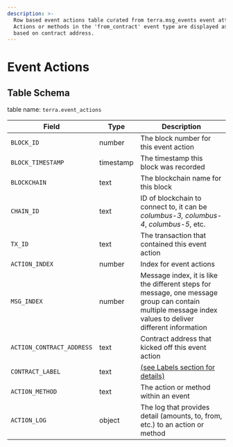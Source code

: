 ```yaml
---
description: >-
  Row based event actions table curated from terra.msg_events event attributes.
  Actions or methods in the 'from_contract' event type are displayed as records
  based on contract address.
---
```


# Event Actions

## Table Schema

table name: `terra.event_actions`

| Field                     | Type      | Description                                                                                                                                             |
| ------------------------- | --------- | ------------------------------------------------------------------------------------------------------------------------------------------------------- |
| `BLOCK_ID`                | number    | The block number for this event action                                                                                                                  |
| `BLOCK_TIMESTAMP`         | timestamp | The timestamp this block was recorded                                                                                                                   |
| `BLOCKCHAIN`              | text      | The blockchain name for this block                                                                                                                      |
| `CHAIN_ID`                | text      | ID of blockchain to connect to, it can be _columbus-3, columbus-4_, _columbus-5_, etc.                                                                  |
| `TX_ID`                   | text      | The transaction that contained this event action                                                                                                        |
| `ACTION_INDEX`            | number    | Index for event actions                                                                                                                                 |
| `MSG_INDEX`               | number    | Message index, it is like the different steps for message, one message group can contain multiple message index values to deliver different information |
| `ACTION_CONTRACT_ADDRESS` | text      | Contract address that kicked off this event action                                                                                                      |
| `CONTRACT_LABEL`          | text      | [(see Labels section for details)](../../../../labels/)                                                                                                 |
| `ACTION_METHOD`           | text      | The action or method within an event                                                                                                                    |
| `ACTION_LOG`              | object    | The log that provides detail (amounts, to, from, etc.) to an action or method                                                                           |

